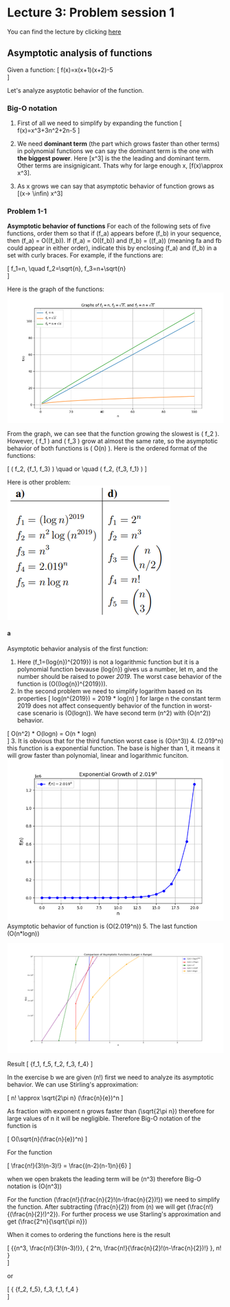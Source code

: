 # Lecture 3: Problem session 1

You can find the lecture by clicking [here](https://www.youtube.com/watch?v=IPSaG9RRc-k)

## Asymptotic analysis of functions

Given a function:
\[
    f(x)=x(x+1)(x+2)-5    
\]

Let's analyze asyptotic behavior of the function. 

### Big-O notation

1. First of all we need to simplify by expanding the function
\[
    f(x)=x^3+3n^2+2n-5
\]

2. We need **dominant term** (the part which grows faster than other terms) in polynomial functions we can say the dominant term is the one with **the biggest power**. Here \[x^3\] is the the leading and dominant term. Other terms are insignigicant. Thats why for large enough x, \[f(x)\approx x^3\]. 
3. As x grows we can say that asymptotic behavior of function grows as \[(x-> \infin) x^3\]  

### Problem 1-1

**Asymptotic behavior of functions**
For each of the following sets of five functions, order them so that if \(f_a\) appears before \(f_b\) in your  sequence, then \(f_a\) = O(\(f_b\)). If \(f_a\) = O(\(f_b\)) and \(f_b\) =  (\(f_a\)) (meaning fa and fb could appear in either order), indicate this by enclosing \(f_a\) and \(f_b\) in a set with curly braces. For example, if the functions are: 

\[
f_1=n, \quad f_2=\sqrt{n}, f_3=n+\sqrt{n}    
\]

Here is the graph of the functions:
![Graph](./images/f1f2f3.png)

From the graph, we can see that the function growing the slowest is \( f_2 \). However, \( f_1 \) and \( f_3 \) grow at almost the same rate, so the asymptotic behavior of both functions is \( O(n) \). Here is the ordered format of the functions:

\[
    ( f_2, \{f_1, f_3\} ) \quad or \quad ( f_2, \{f_3, f_1\} )
\]

Here is other problem:
![Problem1-1](./images/problem1-1.png)

#### a

Asymptotic behavior analysis of the first function:

1. Here \(f_1=(log{n})^{2019}\) is not a logarithmic function but it is a polynomial function bevause \(log{n}\) gives us a number, let m, and the number should be raised to power *2019*. The worst case behavior of the function is \(O((log{n})^{2019})\).
2. In the second problem we need to simplify logarithm based on its properties 
   \[
    log(n^{2019}) = 2019 * log(n)
   \]
for large n the constant term 2019 does not affect consequently behavior of the function in worst-case scenario is \(O(logn)\). We have second term \(n^2\) with \(O(n^2)\) behavior. 

\[
O(n^2) * O(logn) = O(n * logn)    
\]
3. It is obvious that for the third function worst case is \(O(n^3)\)
4. \(2.019^n\) this function is a exponential function. The base is higher than 1, it means it will grow faster than polynomial, linear and logarithmic funciton. 
![Exponential Function](./images/2019-n-degree.png)
Asymptotic behavior of function is \(O(2.019^n)\)
5. The last function \(O(n*logn)\)

![Analysis result](./images/analysis-functions.png)

Result 
\[
    \{f_1, f_5, f_2, f_3, f_4\}
\]

In the exercise b we are given \(n!\) first we need to analyze its asymptotic behavior. We can use Stirling's approximation:

\[
    n! \approx \sqrt{2\pi n} (\frac{n}{e})^n
\]

As fraction with exponent n grows faster than \(\sqrt{2\pi n}\) therefore for large values of n it will be negligible. Therefore Big-O notation of the function is

\[
    O(\sqrt{n}(\frac{n}{e})^n)
\]

For the function

\[
    \frac{n!}{3!(n-3)!} = \frac{(n-2)(n-1)n}{6}
\]

when we open brakets the leading term will be \(n^3\) therefore Big-O notation is \(O(n^3)\)

For the function \(\frac{n!}{\frac{n}{2}!(n-\frac{n}{2})!}\) we need to simplify the function. After subtracting \(\frac{n}{2}\) from \(n\) we will get \(\frac{n!}{(\frac{n}{2}!)^2}\). For further process we use Starling's approximation and get \(\frac{2^n}{\sqrt{\pi n}}\)

When it comes to ordering the functions here is the result

\[
    \{\{n^3, \frac{n!}{3!(n-3)!}\}, \{ 2^n, \frac{n!}{\frac{n}{2}!(n-\frac{n}{2})!} \}, n! \}    
\]

or

\[
    \{ \{f_2, f_5\}, f_3, f_1, f_4 \}    
\]
